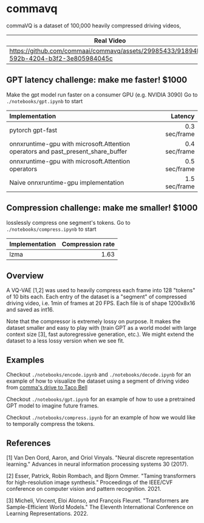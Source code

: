 # commavq
commaVQ is a  dataset of 100,000 heavily compressed driving videos,

| Real Video    | Compressed Video | Future Prediction |
| ------------- | ---------------- |------------------ |
| https://github.com/commaai/commavq/assets/29985433/91894bf7-592b-4204-b3f2-3e805984045c  | https://github.com/commaai/commavq/assets/29985433/3a799ac8-781e-461c-bf14-c15cea42b985    | https://github.com/commaai/commavq/assets/29985433/f6f7699b-b6cb-4f9c-80c9-8e00d75fbfae |


## GPT latency challenge: make me faster! $1000
Make the gpt model run faster on a consumer GPU (e.g. NVIDIA 3090)
Go to `./notebooks/gpt.ipynb` to start

| Implementation                                                                     | Latency       |
| :----------------------------------------------------------------------------------| ------------: |
| pytorch gpt-fast                                                                   | 0.3 sec/frame |
| onnxruntime-gpu with microsoft.Attention operators and past_present_share_buffer   | 0.4 sec/frame |
| onnxruntime-gpu with microsoft.Attention operators                                 | 0.5 sec/frame |
| Naive onnxruntime-gpu implementation                                               | 1.5 sec/frame |


## Compression challenge: make me smaller! $1000
losslessly compress one segment's tokens.
Go to `./notebooks/compress.ipynb` to start

| Implementation                                                                     | Compression rate |
| :----------------------------------------------------------------------------------| ---------------: |
| lzma                                                                               |  1.63            |


## Overview
A VQ-VAE [1,2] was used to heavily compress each frame into 128 "tokens" of 10 bits each. Each entry of the dataset is a "segment" of compressed driving video, i.e. 1min of frames at 20 FPS. Each file is of shape 1200x8x16 and saved as int16.

Note that the compressor is extremely lossy on purpose. It makes the dataset smaller and easy to play with (train GPT as a world model with large context size [3], fast autoregressive generation, etc.). We might extend the dataset to a less lossy version when we see fit.

## Examples
Checkout `./notebooks/encode.ipynb` and `./notebooks/decode.ipynb` for an example of how to visualize the dataset using a segment of driving video from [comma's drive to Taco Bell](https://blog.comma.ai/taco-bell/)

Checkout `./notebooks/gpt.ipynb` for an example of how to use a pretrained GPT model to imagine future frames.

Checkout `./notebooks/compress.ipynb` for an example of how we would like to temporally compress the tokens.

## References
[1] Van Den Oord, Aaron, and Oriol Vinyals. "Neural discrete representation learning." Advances in neural information processing systems 30 (2017).

[2] Esser, Patrick, Robin Rombach, and Bjorn Ommer. "Taming transformers for high-resolution image synthesis." Proceedings of the IEEE/CVF conference on computer vision and pattern recognition. 2021.

[3] Micheli, Vincent, Eloi Alonso, and François Fleuret. "Transformers are Sample-Efficient World Models." The Eleventh International Conference on Learning Representations. 2022.
